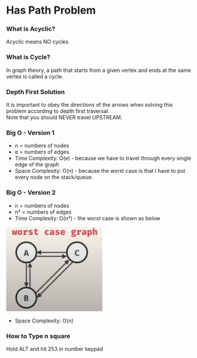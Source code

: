# Has Path Problem

### What is Acyclic?
Acyclic means NO cycles.

### What is Cycle?
In graph theory, a path that starts from a given vertex and ends at the same vertex is called a cycle.

### Depth First Solution
It is important to obey the directions of the arrows when solving this problem according to depth first traversal. 
<br />
Note that you should NEVER travel UPSTREAM.

### Big O - Version 1
* n = numbers of nodes
* e = numbers of edges
* Time Complexity: O(e) - because we have to travel through every single edge of the graph
* Space Complexity: O(n) - because the worst case is that I have to put every node on the stack/queue. 

### Big O - Version 2
* n = numbers of nodes
* n² = numbers of edges
* Time Complexity: O(n²) - the worst case is shown as below
<img src="./worst-case-graph.JPG" alt="worst case">

* Space Complexity: O(n)

### How to Type n square
Hold ALT and hit 253 in number keypad


